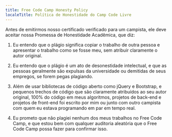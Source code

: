 ```yaml
---
title: Free Code Camp Honesty Policy
localeTitle: Política de Honestidade do Camp Code Livre
---
```

Antes de emitirmos nosso certificado verificado para um campista, ele deve aceitar nossa Promessa de Honestidade Acadêmica, que diz:

1.  Eu entendo que o plágio significa copiar o trabalho de outra pessoa e apresentar o trabalho como se fosse meu, sem atribuir claramente o autor original.
    
2.  Eu entendo que o plágio é um ato de desonestidade intelectual, e que as pessoas geralmente são expulsas da universidade ou demitidas de seus empregos, se forem pegas plagiando.
    
3.  Além de usar bibliotecas de código aberto como jQuery e Bootstrap, e pequenos trechos de código que são claramente atribuídos ao seu autor original, 100% do código em meus algoritmos, projetos de back-end e projetos de front-end foi escrito por mim ou junto com outro campista com quem eu estava programando em par em tempo real.
    
4.  Eu prometo que não plagiei nenhum dos meus trabalhos no Free Code Camp, e que estou bem com qualquer auditoria aleatória que o Free Code Camp possa fazer para confirmar isso.